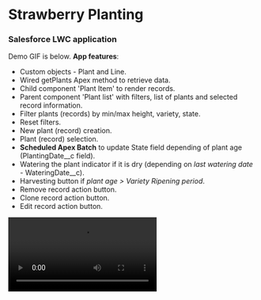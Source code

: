 # Strawberry Planting 
### Salesforce LWC application

Demo GIF is below. **App features**:

- Custom objects - Plant and Line.
- Wired getPlants Apex method to retrieve data.
- Child component 'Plant Item' to render records.
- Parent component 'Plant list' with filters, list of plants and selected record information.
- Filter plants (records) by min/max height, variety, state.
- Reset filters.
- New plant (record) creation.
- Plant (record) selection.
- **Scheduled Apex Batch** to update State field depending of plant age (PlantingDate__c field).
- Watering the plant indicator if it is dry (depending on *last watering date* - WateringDate__c).
- Harvesting button if *plant age > Variety Ripening period*.
- Remove record action button.
- Clone record action button.
- Edit record action button.

![](StrawberryApp_Demo.mp4)

